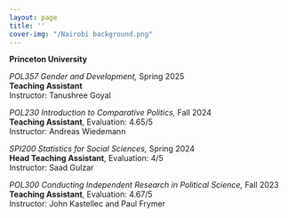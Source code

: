 ```yaml
---
layout: page
title: ''
cover-img: "/Nairobi background.png"
---
```


**Princeton University**

*POL357 Gender and Development,* Spring 2025  
**Teaching Assistant**  
Instructor: Tanushree Goyal  


*POL230 Introduction to Comparative Politics,* Fall 2024  
**Teaching Assistant**, Evaluation: 4.65/5  
Instructor: Andreas Wiedemann  


*SPI200 Statistics for Social Sciences,* Spring 2024  
**Head Teaching Assistant**, Evaluation: 4/5  
Instructor: Saad Gulzar  


*POL300 Conducting Independent Research in Political Science,* Fall 2023  
**Teaching Assistant**, Evaluation: 4.67/5  
Instructor: John Kastellec and Paul Frymer  

